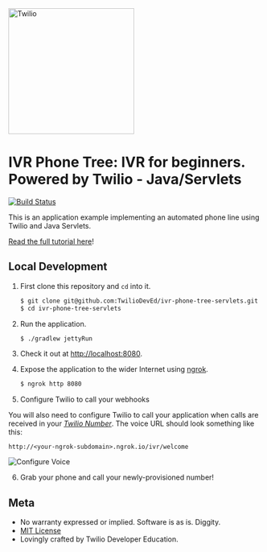<a href="https://www.twilio.com">
  <img src="https://static0.twilio.com/marketing/bundles/marketing/img/logos/wordmark-red.svg" alt="Twilio" width="250" />
</a>

# IVR Phone Tree: IVR for beginners. Powered by Twilio - Java/Servlets

[![Build Status](https://travis-ci.org/TwilioDevEd/ivr-phone-tree-servlets.svg?branch=master)](https://travis-ci.org/TwilioDevEd/ivr-phone-tree-servlets)

This is an application example implementing an automated phone line using Twilio
and Java Servlets.

[Read the full tutorial here](https://www.twilio.com/docs/tutorials/walkthrough/ivr-phone-tree/java/servlets)!

## Local Development

1. First clone this repository and `cd` into it.

   ```bash
   $ git clone git@github.com:TwilioDevEd/ivr-phone-tree-servlets.git
   $ cd ivr-phone-tree-servlets
   ```

2. Run the application.

   ```bash
   $ ./gradlew jettyRun
   ```

3. Check it out at [http://localhost:8080](http://localhost:8080).

4. Expose the application to the wider Internet using [ngrok](https://ngrok.com/).

   ```bash
   $ ngrok http 8080
   ```

1. Configure Twilio to call your webhooks

  You will also need to configure Twilio to call your application when calls are
  received in your [*Twilio Number*](https://www.twilio.com/user/account/messaging/phone-numbers).
  The voice URL should look something like this:

  ```
  http://<your-ngrok-subdomain>.ngrok.io/ivr/welcome
  ```

  ![Configure Voice](http://howtodocs.s3.amazonaws.com/twilio-number-config-all-med.gif)

6. Grab your phone and call your newly-provisioned number!


## Meta

* No warranty expressed or implied. Software is as is. Diggity.
* [MIT License](http://www.opensource.org/licenses/mit-license.html)
* Lovingly crafted by Twilio Developer Education.
